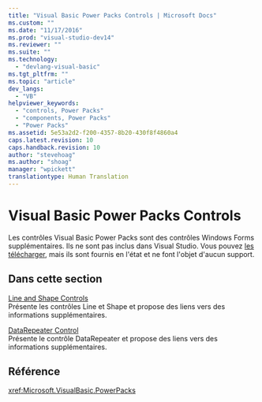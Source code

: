```yaml
---
title: "Visual Basic Power Packs Controls | Microsoft Docs"
ms.custom: ""
ms.date: "11/17/2016"
ms.prod: "visual-studio-dev14"
ms.reviewer: ""
ms.suite: ""
ms.technology: 
  - "devlang-visual-basic"
ms.tgt_pltfrm: ""
ms.topic: "article"
dev_langs: 
  - "VB"
helpviewer_keywords: 
  - "controls, Power Packs"
  - "components, Power Packs"
  - "Power Packs"
ms.assetid: 5e53a2d2-f200-4357-8b20-430f8f4860a4
caps.latest.revision: 10
caps.handback.revision: 10
author: "stevehoag"
ms.author: "shoag"
manager: "wpickett"
translationtype: Human Translation
---
```

# Visual Basic Power Packs Controls
Les contrôles Visual Basic Power Packs sont des contrôles Windows Forms supplémentaires.  Ils ne sont pas inclus dans Visual Studio.  Vous pouvez [les télécharger](http://go.microsoft.com/fwlink/?LinkId=321343), mais ils sont fournis en l'état et ne font l'objet d'aucun support.  
  
## Dans cette section  
 [Line and Shape Controls](../../../visual-basic/developing-apps/windows-forms/line-and-shape-controls-visual-studio.md)  
 Présente les contrôles Line et Shape et propose des liens vers des informations supplémentaires.  
  
 [DataRepeater Control](../../../visual-basic/developing-apps/windows-forms/datarepeater-control-visual-studio.md)  
 Présente le contrôle DataRepeater et propose des liens vers des informations supplémentaires.  
  
## Référence  
 <xref:Microsoft.VisualBasic.PowerPacks>